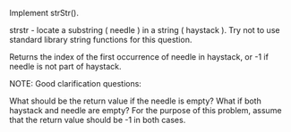 Implement strStr().

strstr - locate a substring ( needle ) in a string ( haystack ). 
Try not to use standard library string functions for this question.

Returns the index of the first occurrence of needle in haystack, or -1 if needle is not part of haystack.

 NOTE: Good clarification questions:

What should be the return value if the needle is empty?
What if both haystack and needle are empty?
For the purpose of this problem, assume that the return value should be -1 in both cases. 
